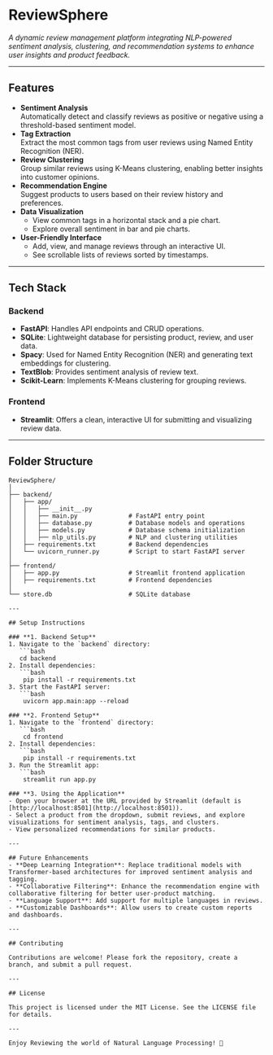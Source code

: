 # **ReviewSphere**

_A dynamic review management platform integrating NLP-powered sentiment analysis, clustering, and recommendation systems to enhance user insights and product feedback._

---

## Features

- **Sentiment Analysis**  
  Automatically detect and classify reviews as positive or negative using a threshold-based sentiment model.
- **Tag Extraction**  
  Extract the most common tags from user reviews using Named Entity Recognition (NER).
- **Review Clustering**  
  Group similar reviews using K-Means clustering, enabling better insights into customer opinions.
- **Recommendation Engine**  
  Suggest products to users based on their review history and preferences.
- **Data Visualization**
  - View common tags in a horizontal stack and a pie chart.
  - Explore overall sentiment in bar and pie charts.
- **User-Friendly Interface**
  - Add, view, and manage reviews through an interactive UI.
  - See scrollable lists of reviews sorted by timestamps.

---

## Tech Stack

### **Backend**

- **FastAPI**: Handles API endpoints and CRUD operations.
- **SQLite**: Lightweight database for persisting product, review, and user data.
- **Spacy**: Used for Named Entity Recognition (NER) and generating text embeddings for clustering.
- **TextBlob**: Provides sentiment analysis of review text.
- **Scikit-Learn**: Implements K-Means clustering for grouping reviews.

### **Frontend**

- **Streamlit**: Offers a clean, interactive UI for submitting and visualizing review data.

---

## Folder Structure

````plaintext
ReviewSphere/
│
├── backend/
│   ├── app/
│   │   ├── __init__.py
│   │   ├── main.py              # FastAPI entry point
│   │   ├── database.py          # Database models and operations
│   │   ├── models.py            # Database schema initialization
│   │   ├── nlp_utils.py         # NLP and clustering utilities
│   ├── requirements.txt         # Backend dependencies
│   └── uvicorn_runner.py        # Script to start FastAPI server
│
├── frontend/
│   ├── app.py                   # Streamlit frontend application
│   ├── requirements.txt         # Frontend dependencies
│
└── store.db                     # SQLite database

---

## Setup Instructions

### **1. Backend Setup**
1. Navigate to the `backend` directory:
   ```bash
   cd backend
2. Install dependencies:
   ```bash
    pip install -r requirements.txt
3. Start the FastAPI server:
   ```bash
    uvicorn app.main:app --reload

### **2. Frontend Setup**
1. Navigate to the `frontend` directory:
   ```bash
    cd frontend
2. Install dependencies:
   ```bash
    pip install -r requirements.txt
3. Run the Streamlit app:
   ```bash
    streamlit run app.py

### **3. Using the Application**
- Open your browser at the URL provided by Streamlit (default is [http://localhost:8501](http://localhost:8501)).
- Select a product from the dropdown, submit reviews, and explore visualizations for sentiment analysis, tags, and clusters.
- View personalized recommendations for similar products.

---

## Future Enhancements
- **Deep Learning Integration**: Replace traditional models with Transformer-based architectures for improved sentiment analysis and tagging.
- **Collaborative Filtering**: Enhance the recommendation engine with collaborative filtering for better user-product matching.
- **Language Support**: Add support for multiple languages in reviews.
- **Customizable Dashboards**: Allow users to create custom reports and dashboards.

---

## Contributing

Contributions are welcome! Please fork the repository, create a branch, and submit a pull request.

---

## License

This project is licensed under the MIT License. See the LICENSE file for details.

---

Enjoy Reviewing the world of Natural Language Processing! 🚀
````
